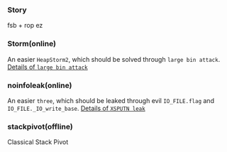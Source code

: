 ### Story

fsb + rop ez

### Storm(online)

An easier `HeapStorm2`, which should be solved through `large bin attack`.
[Details of `large bin attack`](https://github.com/Cossack9989/SEC_LEARNING/blob/master/PWN/20180CTF/heapstorm2/mark.md)

### noinfoleak(online)

An easier `three`, which should be leaked through evil `IO_FILE.flag` and `IO_FILE._IO_write_base`.
[Details of `XSPUTN leak`](https://github.com/Cossack9989/SEC_LEARNING/blob/master/PWN/2018BCTF/three/mark.md)

### stackpivot(offline)

Classical Stack Pivot